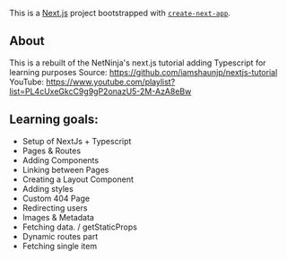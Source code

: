 This is a [Next.js](https://nextjs.org/) project bootstrapped with [`create-next-app`](https://github.com/vercel/next.js/tree/canary/packages/create-next-app).

## About

This is a rebuilt of the NetNinja's next.js tutorial adding Typescript for learning purposes
Source: https://github.com/iamshaunjp/nextjs-tutorial
YouTube: https://www.youtube.com/playlist?list=PL4cUxeGkcC9g9gP2onazU5-2M-AzA8eBw

## Learning goals:

- Setup of NextJs + Typescript
- Pages & Routes
- Adding Components
- Linking between Pages
- Creating a Layout Component
- Adding styles
- Custom 404 Page
- Redirecting users
- Images & Metadata
- Fetching data. / getStaticProps
- Dynamic routes part
- Fetching single item
